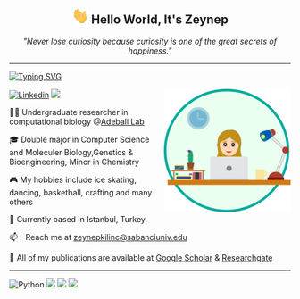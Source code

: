 <div align="center">
  <h2>
    <img src="https://raw.githubusercontent.com/khaeuk/khaeuk/master/assets/wave.gif" width="30px">  Hello World, It's Zeynep 
  </h2>
</div>

<p float="center" align="middle">
  <i>"Never lose curiosity because curiosity is one of the great secrets of happiness."</i>  
</p>
<hr>

[![Typing SVG](https://readme-typing-svg.herokuapp.com?font=Fira+Code&duration=4000&pause=500&color=0095C8&vCenter=true&width=500&lines=Your+friendly+neighborhood+scientist%3A\);Computational+Biologist%2C;Natura+and+Science+enthusiast%2C;Science+fiction+Geek!)](https://git.io/typing-svg)
 


<img src="female_developer.gif" width="45%" align="right" />



[![Linkedin](https://img.shields.io/badge/-LinkedIn-blue?style=flat&logo=Linkedin&logoColor=white&link=https://www.linkedin.com/in/zeynep-kılınç-923898185/)](https://www.linkedin.com/in/zeynep-kılınç-923898185/) ![](https://komarev.com/ghpvc/?username=ZeynepKilinc)


👩‍💻 Undergraduate researcher in computational biology @[Adebali Lab](https://adebalilab.org/)

🎓 Double major in Computer Science and Moleculer Biology,Genetics & Bioengineering, Minor in Chemistry

🎮 My hobbies include ice skating, dancing, basketball, crafting and many others

📍 Currently based in Istanbul, Turkey.

📫 Reach me at zeynepkilinc@sabanciuniv.edu

📜 All of my publications are available at [Google Scholar](https://scholar.google.com/citations?user=pTnTnlIAAAAJ&hl=en) & [Researchgate](https://www.researchgate.net/profile/Zeynep-Kilinc)
<hr>


![Python](https://img.shields.io/badge/-Python-0077B5?style=flat&logoColor=white&logo=python) ![](https://img.shields.io/badge/Shell-Bash-informational?style=flat&logo=gnu-bash&logoColor=white&color=blueviolet)  ![](https://img.shields.io/badge/GitHub-Git-informational?style=flat&logo=git&logoColor=white&color=blueviolet)  ![](https://img.shields.io/badge/OS-Linux-informational?style=flat&logo=linux&logoColor=white&color=blueviolet)<br/>

  
</div>  
</details>

